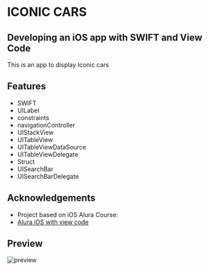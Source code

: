 # ICONIC CARS

## Developing an iOS app with SWIFT and View Code

This is an app to display Iconic cars


## Features

- SWIFT
- UILabel
- constraints
- navigationController
- UIStackView
- UITableView
- UITableViewDataSource
- UITableViewDelegate
- Struct
- UISearchBar
- UISearchBarDelegate



## Acknowledgements

 - Project based on iOS Alura Course: 
 - [Alura iOS with view code](https://cursos.alura.com.br/course/ios-view-code-construcao-layouts-tabelas)
 


## Preview

![preview](https://github.com/user-attachments/assets/67c435c2-7c5d-4983-a006-285c175f32e8)
